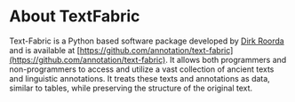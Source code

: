 # About TextFabric

Text-Fabric is a Python based software package developed by [Dirk Roorda](https://github.com/dirkroorda) and is available at [https://github.com/annotation/text-fabric](https://github.com/annotation/text-fabric). It allows both programmers and non-programmers to access and utilize a vast collection of ancient texts and linguistic annotations. It treats these texts and annotations as data, similar to tables, while preserving the structure of the original text.
